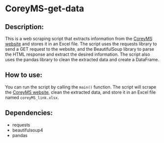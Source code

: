 # CoreyMS-get-data


## Description:

This is a web scraping script that extracts information from the [CoreyMS website](https://coreyms.com) and stores it in an Excel file. The script uses the requests library to send a GET request to the website, and the BeautifulSoup library to parse the HTML response and extract the desired information. The script also uses the pandas library to clean the extracted data and create a DataFrame.

## How to use:

You can run the script by calling the `main()` function. The script will scrape the [CoreyMS website](https://coreyms.com), clean the extracted data, and store it in an Excel file named `coreyMS_link.xlsx`.

## Dependencies:

* requests
* beautifulsoup4
* pandas

